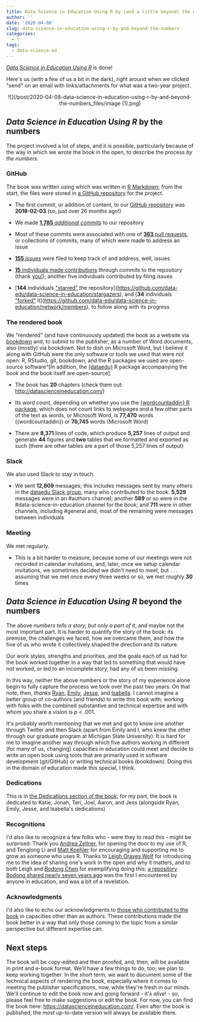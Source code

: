 ```yaml
---
title: Data Science in Education Using R by (and a little beyond) the numbers
author: ''
date: '2020-04-08'
slug: data-science-in-education-using-r-by-and-beyond-the-numbers
categories:
  - r
tags:
  - data-science-ed
---
```


[*Data Science in Education Using R*](http://datascienceineducation.com/) is done!

Here's us (with a few of us a bit in the dark), right around when we clicked "send" on an email with links/attachments for what was a two-year project.

<p align="center">
![](/post/2020-04-08-data-science-in-education-using-r-by-and-beyond-the-numbers_files/image (1).png)
<p>

## *Data Science in Education Using R* by the numbers

The project involved a lot of steps, and it is possible, particularly because of the way in which we wrote the book in the open, to describe the process *by the numbers*.

### GitHub

The book was written using which was written in [R Markdown](https://rmarkdown.rstudio.com/); from the start, the files were stored in [a GitHub repository](https://github.com/data-edu/data-science-in-education)  for the project.

- The first commit, or addition of content, to our [GitHub repository](https://github.com/data-edu/data-science-in-education) was **2018-02-03** (so, just over 26 months ago!)

- We made [**1,785** *additional commits*](https://github.com/data-edu/data-science-in-education/commits/master) to our repository

- Most of these commits were associated with one of [**363** pull requests](https://github.com/data-edu/data-science-in-education/pulls?q=is%3Apr+is%3Aclosed), or collections of commits, many of which were made to address an issue

- [**155** issues](https://github.com/data-edu/data-science-in-education/issues?q=is%3Aissue+is%3Aclosed) were filed to keep track of and address, well, issues

- [**15** individuals made contributions](https://github.com/data-edu/data-science-in-education/graphs/contributors) through commits to the repository (thank [you!](https://datascienceineducation.com/index.html#acknowledgements)); another five individuals contributed by filing issues

- [**144** individuals ["starred"](https://help.github.com/en/github/getting-started-with-github/saving-repositories-with-stars) the repository](https://github.com/data-edu/data-science-in-education/stargazers), and [**34** individuals ["forked"](https://help.github.com/en/github/getting-started-with-github/fork-a-repo) it](https://github.com/data-edu/data-science-in-education/network/members), to follow along with its progress

### The rendered book

We "rendered" (and have continuously updated) the book as a website via [bookdown](https://bookdown.org/) and, to submit to the publisher, as a number of Word documents, also (mostly) via bookdown. Not to dish on Microsoft Word, but I believe it along with GitHub were the only software or tools we used that were *not* open: R, RStudio, git, bookdown, and the R packages we used are open-source software^[In addition, the [{dataedu}](https://github.com/data-edu/dataedu) R package accompanying the book and the book itself are open-source].

- The book has **20** chapters (check them out: http://datascienceineducation.com/)

- Its word count, depending on whether you use the [{wordcountaddin} R package](https://github.com/benmarwick/wordcountaddin), which does not count links to webpages and a few other parts of the text as words, or Microsoft Word, is **77,470** words ({wordcountaddin}) or **76,745** words (Microsoft Word)

- There are **8,371** lines of code, which produce **5,257** lines of output and generate **44** figures and **two** tables that we formatted and exported as such (there are other tables are a part of those 5,257 lines of output)

### Slack

We also used Slack to stay in touch.

- We sent **12,809** messages; this includes messages sent by many others in the [dataedu Slack group](http://dataedu.slack.com/), many who contributed to the book. **5,529** messages were in an #authors channel; another **589** or so were in the #data-science-in-education channel for the book; and **711** were in other channels, including #general and, most of the remaining were messages between individuals

### Meeting

We met regularly.

- This is a bit harder to measure, because some of our meetings were not recorded in calendar invitations, and, later, once we setup calendar invitations, we sometimes decided we didn't need to meet, but . . . assuming that we met once every three weeks or so, we met roughly **30** times

## *Data Science in Education Using R* beyond the numbers

The above *numbers tells a story, but only a part of it*, and maybe not the most important part. It is harder to quantify the story of the book: its premise, the challenges we faced, how we overcame them, and how the five of us who wrote it collectively shaped the direction and its nature.

Our work styles, strengths and priorities, and the goals each of us had for the book worked together in a way that led to something that would have not worked, or led to an incomplete story, had any of us been missing.

In this way, neither the above numbers or the story of my experience alone begin to fully capture the process we took over the past two years. On that note, then, *thanks* [Ryan](https://ryanestrellado.netlify.com/), [Emily](https://www.emilybovee.com/), [Jesse](https://www.jessemaegan.com/), and [Isabella](https://ivelasq.rbind.io/). I cannot imagine a better group of co-authors (and friends) to write this book with; working with folks with the combined substantive and technical expertise and with whom you share a vision is *p* < .001.

It's probably worth mentioning that we met and got to know one another through Twitter and then Slack (apart from Emily and I, who knew the other through our graduate program at Michigan State University). It is hard for me to imagine another way through which five authors working in different (for many of us, changing) capacities in education could meet and decide to write an open book using tools that are primarily used in software development (git/GitHub) or writing technical books (bookdown). Doing this in the domain of education made this special, I think.

### Dedications

This is in [the Dedications section of the book](https://datascienceineducation.com/index.html#dedications); for my part, the book is dedicated  to Katie, Jonah, Teri, Joel, Aaron, and Jess (alongside Ryan, Emily, Jesse, and Isabella's dedications)

### Recognitions

I'd also like to recognize a few folks who - were they to read this - might be surprised: Thank you [Andrea Zellner](http://www.andrea-zellner.com/), for opening the door to my use of R, and Tenglong Li and [Matt Koehler](http://www.matt-koehler.com/) for encouraging and supporting me to grow as someone who uses R. Thanks to [Leigh Graves Wolf](http://www.leighgraveswolf.com/) for introducing me to the idea of sharing one's work in the open and why it matters, and to both Leigh and [Bodong Chen](https://bodong.me/) for exemplifying doing this; [a repository Bodong shared nearly seven years ago](https://github.com/meefen/twitter-hashtag-analytics) was the first I encountered by anyone in education, and was a bit of a revelation.

### Acknowledgments 

I'd also like to echo our acknowledgments to [those who contributed to the book](https://datascienceineducation.com/index.html#acknowledgements) in capacities other than as authors. These contributions made the book better in a way that only those coming to the topic from a similar perspective but different expertise can.

## Next steps

The book will be copy-edited and then proofed, and, then, will be available in print and e-book format. We'll have a few things to do, too; we plan to keep working together. In the short term, we want to document some of the technical aspects of rendering the book, especially where it comes to meeting the publisher specifications, now, while they're fresh in our minds. We'll continue to edit the book now and going forward - it's *alive*! - so, please feel free to make suggestions or edit the book. For now, you can find the book here: https://datascienceineducation.com/. Even after the book is published, the most up-to-date version will always be available there.